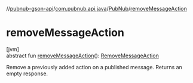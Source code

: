 //[pubnub-gson-api](../../../index.md)/[com.pubnub.api.java](../index.md)/[PubNub](index.md)/[removeMessageAction](remove-message-action.md)

# removeMessageAction

[jvm]\
abstract fun [removeMessageAction](remove-message-action.md)(): [RemoveMessageAction](../../com.pubnub.api.java.endpoints.message_actions/-remove-message-action/index.md)

Remove a previously added action on a published message. Returns an empty response.

